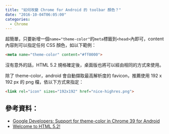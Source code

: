 ```yaml
---
title: "如何改變 Chrome for Android 的 toolbar 顏色？"
date: "2016-10-04T06:05:00"
categories:
  - Chrome
---
```


超簡單，只要新增一個`name="theme-color"`的`meta`標籤到`<head>`內即可，content 內容則可以指定任何 CSS 顏色，如以下範例：
```html
<meta name="theme-color" content="#ff0000">
```
沒有意外的話，HTML 5.2 規格確定後，桌面版也將可以經由相同的方式來使用。

除了 theme-color，android 會自動擷取最高解析度的 favicon，推薦使用 192 x 192 px 的 png 檔，依以下方式來指定：
```html
<link rel="icon" sizes="192x192" href="nice-highres.png">
```

## 參考資料：
- [Google Developers: Support for theme-color in Chrome 39 for Android](https://developers.google.com/web/updates/2014/11/Support-for-theme-color-in-Chrome-39-for-Android)
- [Welcome to HTML 5.2!](https://developer.telerik.com/featured/welcome-to-html-5-2/#toc_6)
